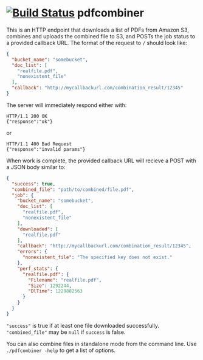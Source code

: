 [![Build Status](https://travis-ci.org/PeopleAdmin/pdfcombiner.png)](https://travis-ci.org/PeopleAdmin/pdfcombiner)
pdfcombiner
===========

This is an HTTP endpoint that downloads a list of PDFs from Amazon S3,
combines and uploads the combined file to S3, and POSTs the job
status to a provided callback URL.  The format of the request to `/` should
look like:

```json
{
  "bucket_name": "somebucket",
  "doc_list": [
    "realfile.pdf",
    "nonexistent_file"
  ],
  "callback": "http://mycallbackurl.com/combination_result/12345"
}
```

The server will immediately respond either with:

    HTTP/1.1 200 OK
    {"response":"ok"}

or

    HTTP/1.1 400 Bad Request
    {"response":"invalid params"}

When work is complete, the provided callback URL will recieve a POST
with a JSON body similar to:

```json
{
  "success": true,
  "combined_file": "path/to/combined/file.pdf",
  "job": {
    "bucket_name": "somebucket",
    "doc_list": [
      "realfile.pdf",
      "nonexistent_file"
    ],
    "downloaded": [
      "realfile.pdf"
    ],
    "callback": "http://mycallbackurl.com/combination_result/12345",
    "errors": {
      "nonexistent_file": "The specified key does not exist."
    },
    "perf_stats": {
      "realfile.pdf": {
        "Filename": "realfile.pdf",
        "Size": 1292244,
        "DlTime": 1229882563
      }
    }
  }
}
```

`"success"` is true if at least one file downloaded successfully.
`"combined_file"` may be `null` if `success` is false.


You can also combine files in standalone mode from the command line.
Use `./pdfcombiner -help` to get a list of options.
